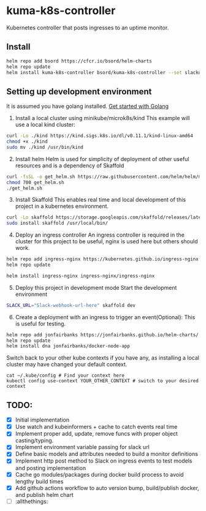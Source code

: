 # kuma-k8s-controller
Kubernetes controller that posts ingresses to an uptime monitor.
## Install
```sh
helm repo add bsord https://cfcr.io/bsord/helm-charts
helm repo update
helm install kuma-k8s-controller bsord/kuma-k8s-controller --set slackurl="slack-webhook-url-here"
```

## Setting up development environment
It is assumed you have golang installed.
[Get started with Golang](https://linuxize.com/post/how-to-install-go-on-ubuntu-20-04/)

1. Install a local cluster using minikube/microk8s/kind
This example will use a local kind cluster:
```sh
curl -Lo ./kind https://kind.sigs.k8s.io/dl/v0.11.1/kind-linux-amd64
chmod +x ./kind
sudo mv ./kind /usr/bin/kind
```

2. Install helm
Helm is used for simplicity of deployment of other useful resources and is a dependency of Skaffold
```sh
curl -fsSL -o get_helm.sh https://raw.githubusercontent.com/helm/helm/master/scripts/get-helm-3
chmod 700 get_helm.sh
./get_helm.sh
```

3. Install Skaffold
This enables real time and local development of this project in a kubernetes environment.
```sh
curl -Lo skaffold https://storage.googleapis.com/skaffold/releases/latest/skaffold-linux-amd64 && \
sudo install skaffold /usr/local/bin/
```

4. Deploy an ingress controller
An ingress controller is required in the cluster for this project to be useful, nginx is used here but others should work.
```sh
helm repo add ingress-nginx https://kubernetes.github.io/ingress-nginx
helm repo update

helm install ingress-nginx ingress-nginx/ingress-nginx
```

5. Deploy this project in development mode
Start the development environment
```sh
SLACK_URL="Slack-webhook-url-here" skaffold dev
```

6. Create a deployment with an ingress to trigger an event(Optional):
This is useful for testing.
```sh
helm repo add jonfairbanks https://jonfairbanks.github.io/helm-charts/ 
helm repo update
helm install dna jonfairbanks/docker-node-app
```

Switch back to your other kube contexts if you have any, as installing a local cluster may have changed your default context.
```
cat ~/.kube/config # Find your context here
kubectl config use-context YOUR_OTHER_CONTEXT # switch to your desired context
```

## TODO:
- [x] Initial implementation
- [x] Use watch and kubeinformers + cache to catch events real time
- [x] Implement proper add, update, remove funcs with proper object casting/typing.
- [x] Implement environment variable passing for slack url
- [x] Define basic models and attributes needed to build a monitor definitions
- [x] Implement http post method to Slack on ingress events to test models and posting implementation
- [x] Cache go modules/packages during docker build process to avoid lengthy build times
- [x] Add github actions workflow to auto version bump, build/publish docker, and publish helm chart
- [ ] :allthethings:
